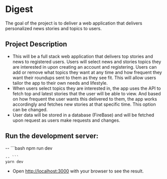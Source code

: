 # Digest

The goal of the project is to deliver a web application that delivers personalized news stories and topics to users.

## Project Description

- This will be a full stack web application that delivers top stories and news to registered users. Users will select news and stories topics they are interested in upon creating an account and registering. Users can add or remove what topics they want at any time and how frequent they want their roundups sent to them as they see fit. This will allow users tailor the app to their own needs and lifestyle. 
- When users select topics they are interested in, the app uses the API to fetch top and latest stories that the user will be able to view. And based on how frequent the user wants this delivered to them, the app works accordingly and fetches new stories at that specific time. This option can be changed.
- User data will be stored in a database (FireBase) and will be fetched upon request as users make requests and changes.


## Run the development server:

-- ```bash
npm run dev
```
-- ```
yarn dev
```

- Open [http://localhost:3000](http://localhost:3000) with your browser to see the result.
